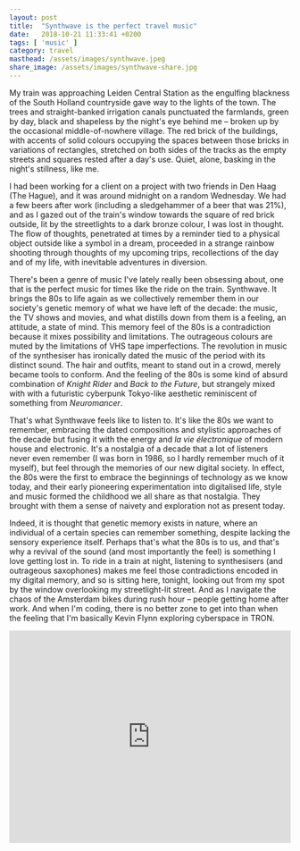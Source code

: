 ```yaml
---
layout: post
title:  "Synthwave is the perfect travel music"
date:   2018-10-21 11:33:41 +0200
tags: [ 'music' ]
category: travel
masthead: /assets/images/synthwave.jpeg
share_image: /assets/images/synthwave-share.jpg
---
```

My train was approaching Leiden Central Station as the engulfing blackness of the South Holland countryside gave way to the lights of the town. The trees and straight-banked irrigation canals punctuated the farmlands, green by day, black and shapeless by the night's eye behind me – broken up by the occasional middle-of-nowhere village. The red brick of the buildings, with accents of solid colours occupying the spaces between those bricks in variations of rectangles, stretched on both sides of the tracks as the empty streets and squares rested after a day's use. Quiet, alone, basking in the night's stillness, like me.

I had been working for a client on a project with two friends in Den Haag (The Hague), and it was around midnight on a random Wednesday. We had a few beers after work (including a sledgehammer of a beer that was 21%), and as I gazed out of the train's window towards the square of red brick outside, lit by the streetlights to a dark bronze colour, I was lost in thought.  The flow of thoughts, penetrated at times by a reminder tied to a physical object outside like a symbol in a dream, proceeded in a strange rainbow shooting through thoughts of my upcoming trips, recollections of the day and of my life, with inevitable adventures in diversion.

There's been a genre of music I've lately really been obsessing about, one that is the perfect music for times like the ride on the train. Synthwave. It brings the 80s to life again as we collectively remember them in our society's genetic memory of what we have left of the decade: the music, the TV shows and movies, and what distills down from them is a feeling, an attitude, a state of mind. This memory feel of the 80s is a contradiction because it mixes possibility and limitations. The outrageous colours are muted by the limitations of VHS tape imperfections. The revolution in music of the synthesiser has ironically dated the music of the period with its distinct sound. The hair and outfits, meant to stand out in a crowd, merely became tools to conform. And the feeling of the 80s is some kind of absurd combination of _Knight Rider_ and _Back to the Future_, but strangely mixed with with a futuristic cyberpunk Tokyo-like aesthetic reminiscent of something from _Neuromancer_.

That's what Synthwave feels like to listen to. It's like the 80s we want to remember, embracing the dated compositions and stylistic approaches of the decade but fusing it with the energy and _la vie électronique_ of modern house and electronic. It's a nostalgia of a decade that a lot of listeners never even remember (I was born in 1986, so I hardly remember much of it myself), but feel through the memories of our new digital society. In effect, the 80s were the first to embrace the beginnings of technology as we know today, and their early pioneering experimentation into digitalised life, style and music formed the childhood we all share as that nostalgia. They brought with them a sense of naivety and exploration not as present today.

Indeed, it is thought that genetic memory exists in nature, where an individual of a certain species can remember something, despite lacking the sensory experience itself. Perhaps that's what the 80s is to us, and that's why a revival of the sound (and most importantly the feel) is something I love getting lost in. To ride in a train at night, listening to synthesisers (and outrageous saxophones) makes me feel those contradictions encoded in my digital memory, and so is sitting here, tonight, looking out from my spot by the window overlooking my streetlight-lit street. And as I navigate the chaos of the Amsterdam bikes during rush hour – people getting home after work. And when I'm coding, there is no better zone to get into than when the feeling that I'm basically Kevin Flynn exploring cyberspace in TRON.

<iframe src="https://open.spotify.com/embed/user/mtimofiiv/playlist/0is65HQ4RrueXdGA1AThZe" width="300" height="380" frameborder="0" allowtransparency="true" allow="encrypted-media" style="width: 100%;"></iframe>